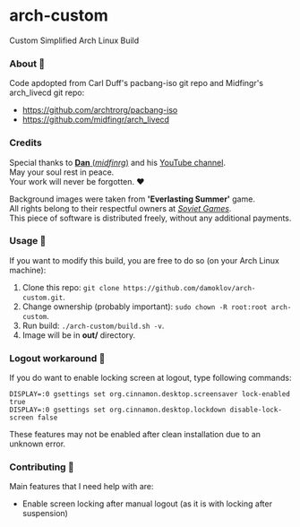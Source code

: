 # arch-custom
Custom Simplified Arch Linux Build


### About  :cactus:
Code apdopted from Carl Duff's pacbang-iso git repo and Midfingr's arch_livecd git repo: 
- https://github.com/archtrorg/pacbang-iso
- https://github.com/midfingr/arch_livecd

### Credits
Special thanks to [__Dan__ (_midfinrg_)](https://github.com/midfingr) and his [YouTube channel](https://www.youtube.com/user/midfingr).\
May your soul rest in peace.\
Your work will never be forgotten.
:heart:

Background images were taken from __'Everlasting Summer'__ game.\
All rights belong to their respectful owners at [_Soviet Games_](https://sovietgames.su/).\
This piece of software is distributed freely, without any additional payments.


### Usage  :cactus:
If you want to modify this build, you are free to do so (on your Arch Linux machine):
1. Clone this repo: `git clone https://github.com/damoklov/arch-custom.git`.
2. Change ownership (probably important): `sudo chown -R root:root arch-custom`.
3. Run build: `./arch-custom/build.sh -v`.
4. Image will be in __out/__ directory.


### Logout workaround   :cactus:
If you do want to enable locking screen at logout, type following commands:
```
DISPLAY=:0 gsettings set org.cinnamon.desktop.screensaver lock-enabled true
DISPLAY=:0 gsettings set org.cinnamon.desktop.lockdown disable-lock-screen false
```
These features may not be enabled after clean installation due to an unknown error.

### Contributing   :cactus:
Main features that I need help with are:
* Enable screen locking after manual logout (as it is with locking after suspension)
